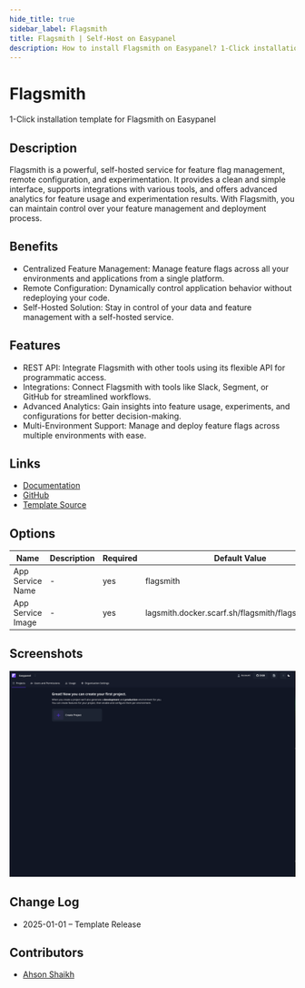 ```yaml
---
hide_title: true
sidebar_label: Flagsmith
title: Flagsmith | Self-Host on Easypanel
description: How to install Flagsmith on Easypanel? 1-Click installation template for Flagsmith on Easypanel
---
```


<!-- generated -->

# Flagsmith

1-Click installation template for Flagsmith on Easypanel

## Description

Flagsmith is a powerful, self-hosted service for feature flag management, remote configuration, and experimentation. It provides a clean and simple interface, supports integrations with various tools, and offers advanced analytics for feature usage and experimentation results. With Flagsmith, you can maintain control over your feature management and deployment process.

## Benefits

- Centralized Feature Management: Manage feature flags across all your environments and applications from a single platform.
- Remote Configuration: Dynamically control application behavior without redeploying your code.
- Self-Hosted Solution: Stay in control of your data and feature management with a self-hosted service.

## Features

- REST API: Integrate Flagsmith with other tools using its flexible API for programmatic access.
- Integrations: Connect Flagsmith with tools like Slack, Segment, or GitHub for streamlined workflows.
- Advanced Analytics: Gain insights into feature usage, experiments, and configurations for better decision-making.
- Multi-Environment Support: Manage and deploy feature flags across multiple environments with ease.

## Links

- [Documentation](https://docs.flagsmith.com/)
- [GitHub](https://github.com/Flagsmith/flagsmith)
- [Template Source](https://github.com/easypanel-io/templates/tree/main/templates/flagsmith)

## Options

Name | Description | Required | Default Value
-|-|-|-
App Service Name | - | yes | flagsmith
App Service Image | - | yes | lagsmith.docker.scarf.sh/flagsmith/flagsmith:latest

## Screenshots

![Flagsmith Screenshot](./assets/screenshot.png)

## Change Log

- 2025-01-01 – Template Release

## Contributors

- [Ahson Shaikh](https://github.com/Ahson-Shaikh)
